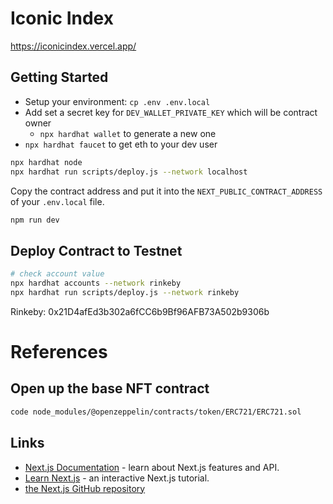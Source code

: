 # Iconic Index
https://iconicindex.vercel.app/

## Getting Started
- Setup your environment: `cp .env .env.local`
- Add set a secret key for `DEV_WALLET_PRIVATE_KEY` which will be contract owner
  - `npx hardhat wallet` to generate a new one
- `npx hardhat faucet` to get eth to your dev user

```bash
npx hardhat node 
npx hardhat run scripts/deploy.js --network localhost
```
Copy the contract address and put it into the `NEXT_PUBLIC_CONTRACT_ADDRESS` of your `.env.local` file.
```bash
npm run dev
```

## Deploy Contract to Testnet
```bash
# check account value
npx hardhat accounts --network rinkeby 
npx hardhat run scripts/deploy.js --network rinkeby
```

Rinkeby: 0x21D4afEd3b302a6fCC6b9Bf96AFB73A502b9306b

# References
## Open up the base NFT contract
```bash
code node_modules/@openzeppelin/contracts/token/ERC721/ERC721.sol
```
## Links
- [Next.js Documentation](https://nextjs.org/docs) - learn about Next.js features and API.
- [Learn Next.js](https://nextjs.org/learn) - an interactive Next.js tutorial.
- [the Next.js GitHub repository](https://github.com/vercel/next.js/) 